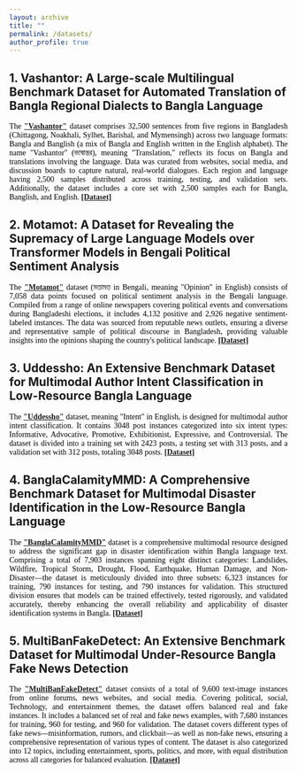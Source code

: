 ```yaml
---
layout: archive
title: ""
permalink: /datasets/
author_profile: true
---
```



## 1. Vashantor: A Large-scale Multilingual Benchmark Dataset for Automated Translation of Bangla Regional Dialects to Bangla Language
<p style="text-align:justify; color:black; font-family:Georgia">
The <b style="color:#389EDA"><a href="https://data.mendeley.com/datasets/bj5jgk878b/2">"Vashantor"</a></b> dataset comprises 32,500 sentences from five regions in Bangladesh (Chittagong, Noakhali, Sylhet, Barishal, and Mymensingh) across two language formats: Bangla and Banglish (a mix of Bangla and English written in the English alphabet). The name "Vashantor" (ভাষান্তর), meaning "Translation," reflects its focus on Bangla and translations involving the language. Data was curated from websites, social media, and discussion boards to capture natural, real-world dialogues. Each region and language having 2,500 samples distributed across training, testing, and validation sets. Additionally, the dataset includes a core set with 2,500 samples each for Bangla, Banglish, and English. <b style="color:#389EDA"><a href="https://data.mendeley.com/datasets/bj5jgk878b/2">[Dataset]</a></b></p>


## 2. Motamot: A Dataset for Revealing the Supremacy of Large Language Models over Transformer Models in Bengali Political Sentiment Analysis

<p style="text-align:justify; color:black; font-family:Georgia">
The <b style="color:#389EDA"><a href="https://data.mendeley.com/datasets/hdhnrrwdz2/1">"Motamot"</a></b> dataset (মতামত in Bengali, meaning "Opinion" in English) consists of 7,058 data points focused on political sentiment analysis in the Bengali language. Compiled from a range of online newspapers covering political events and conversations during Bangladeshi elections, it includes 4,132 positive and 2,926 negative sentiment-labeled instances. The data was sourced from reputable news outlets, ensuring a diverse and representative sample of political discourse in Bangladesh, providing valuable insights into the opinions shaping the country's political landscape. <b style="color:#389EDA"><a href="https://data.mendeley.com/datasets/hdhnrrwdz2/1">[Dataset]</a></b></p>

## 3. Uddessho: An Extensive Benchmark Dataset for Multimodal Author Intent Classification in Low-Resource Bangla Language

<p style="text-align:justify; color:black; font-family:Georgia">
The <b style="color:#389EDA"><a href="https://data.mendeley.com/datasets/mzxmt8tfjs/1">"Uddessho"</a></b> dataset, meaning "Intent" in English, is designed for multimodal author intent classification. It contains 3048 post instances categorized into six intent types: Informative, Advocative, Promotive, Exhibitionist, Expressive, and Controversial. The dataset is divided into a training set with 2423 posts, a testing set with 313 posts, and a validation set with 312 posts, totaling 3048 posts. <b style="color:#389EDA"><a href="https://data.mendeley.com/datasets/mzxmt8tfjs/1">[Dataset]</a></b></p> 


## 4. BanglaCalamityMMD: A Comprehensive Benchmark Dataset for Multimodal Disaster Identification in the Low-Resource Bangla Language
<p style="text-align:justify; color:black; font-family:Georgia">
The <b style="color:#389EDA"><a href="https://data.mendeley.com/datasets/7dggbjn5sd/1">"BanglaCalamityMMD"</a></b> dataset is a comprehensive multimodal resource designed to address the significant gap in disaster identification within Bangla language text. Comprising a total of 7,903 instances spanning eight distinct categories: Landslides, Wildfire, Tropical Storm, Drought, Flood, Earthquake, Human Damage, and Non-Disaster—the dataset is meticulously divided into three subsets: 6,323 instances for training, 790 instances for testing, and 790 instances for validation. This structured division ensures that models can be trained effectively, tested rigorously, and validated accurately, thereby enhancing the overall reliability and applicability of disaster identification systems in Bangla.  <b style="color:#389EDA"><a href="https://data.mendeley.com/datasets/7dggbjn5sd/1">[Dataset]</a></b></p> 


## 5. MultiBanFakeDetect: An Extensive Benchmark Dataset for Multimodal Under-Resource Bangla Fake News Detection
<p style="text-align:justify; color:black; font-family:Georgia">
The <b style="color:#389EDA"><a href="https://data.mendeley.com/datasets/k5pbz9795f/1">"MultiBanFakeDetect"</a></b> dataset consists of a total of 9,600 text-image instances from online forums, news websites, and social media. Covering political, social, Technology, and entertainment themes, the dataset offers balanced real and fake instances. It includes a balanced set of real and fake news examples, with 7,680 instances for training, 960 for testing, and 960 for validation. The dataset covers different types of fake news—misinformation, rumors, and clickbait—as well as non-fake news, ensuring a comprehensive representation of various types of content. The dataset is also categorized into 12 topics, including entertainment, sports, politics, and more, with equal distribution across all categories for balanced evaluation. <b style="color:#389EDA"><a href="https://data.mendeley.com/datasets/k5pbz9795f/1">[Dataset]</a></b></p> 
